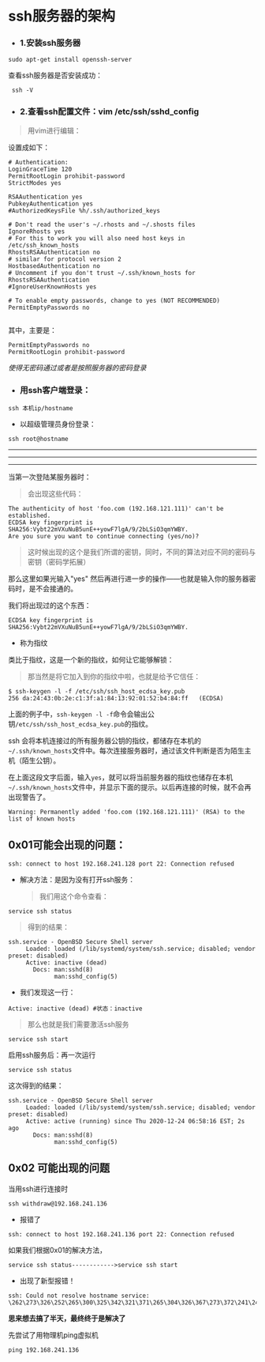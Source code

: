 # ssh服务器的架构

* ### 1.安装ssh服务器

```
sudo apt-get install openssh-server
```

查看ssh服务器是否安装成功：

```
 ssh -V
```

* ### 2.查看ssh配置文件：vim /etc/ssh/sshd_config

> 用vim进行编辑：

设置成如下：

```
# Authentication:
LoginGraceTime 120
PermitRootLogin prohibit-password
StrictModes yes

RSAAuthentication yes
PubkeyAuthentication yes
#AuthorizedKeysFile %h/.ssh/authorized_keys

# Don't read the user's ~/.rhosts and ~/.shosts files
IgnoreRhosts yes
# For this to work you will also need host keys in /etc/ssh_known_hosts
RhostsRSAAuthentication no
# similar for protocol version 2
HostbasedAuthentication no
# Uncomment if you don't trust ~/.ssh/known_hosts for RhostsRSAAuthentication
#IgnoreUserKnownHosts yes

# To enable empty passwords, change to yes (NOT RECOMMENDED)
PermitEmptyPasswords no


```

其中，主要是：

```
PermitEmptyPasswords no
PermitRootLogin prohibit-password
```

*使得无密码通过或者是按照服务器的密码登录*

* ### 用ssh客户端登录：

```
ssh 本机ip/hostname
```

* 以超级管理员身份登录：

```
ssh root@hostname
```

***

***

***

当第一次登陆某服务器时：

> 会出现这些代码：

```
The authenticity of host 'foo.com (192.168.121.111)' can't be established.
ECDSA key fingerprint is SHA256:Vybt22mVXuNuB5unE++yowF7lgA/9/2bLSiO3qmYWBY.
Are you sure you want to continue connecting (yes/no)?
```

> 这时候出现的这个是我们所谓的密钥，同时，不同的算法对应不同的密码与密钥（密码学拓展）

那么这里如果光输入"yes"  然后再进行进一步的操作——也就是输入你的服务器密码时，是不会接通的。

我们将出现过的这个东西：

```
ECDSA key fingerprint is SHA256:Vybt22mVXuNuB5unE++yowF7lgA/9/2bLSiO3qmYWBY.
```

* 称为指纹

类比于指纹，这是一个新的指纹，如何让它能够解锁：

> 那当然是将它加入到你的指纹中啦，也就是给予它信任：

```
$ ssh-keygen -l -f /etc/ssh/ssh_host_ecdsa_key.pub
256 da:24:43:0b:2e:c1:3f:a1:84:13:92:01:52:b4:84:ff   (ECDSA)
```

上面的例子中，`ssh-keygen -l -f`命令会输出公钥`/etc/ssh/ssh_host_ecdsa_key.pub`的指纹。

ssh 会将本机连接过的所有服务器公钥的指纹，都储存在本机的`~/.ssh/known_hosts`文件中。每次连接服务器时，通过该文件判断是否为陌生主机（陌生公钥）。

在上面这段文字后面，输入`yes`，就可以将当前服务器的指纹也储存在本机`~/.ssh/known_hosts`文件中，并显示下面的提示。以后再连接的时候，就不会再出现警告了。

```
Warning: Permanently added 'foo.com (192.168.121.111)' (RSA) to the list of known hosts
```



## 0x01可能会出现的问题：

```
ssh: connect to host 192.168.241.128 port 22: Connection refused
```

* 解决方法：是因为没有打开ssh服务：

  > 我们用这个命令查看：

```
service ssh status
```

> 得到的结果：

```
ssh.service - OpenBSD Secure Shell server
     Loaded: loaded (/lib/systemd/system/ssh.service; disabled; vendor preset: disabled)
     Active: inactive (dead)
       Docs: man:sshd(8)
             man:sshd_config(5)
```

* 我们发现这一行：

```
Active: inactive (dead) #状态：inactive
```

> 那么也就是我们需要激活ssh服务

```
service ssh start
```

启用ssh服务后：再一次运行

```
service ssh status
```

这次得到的结果：

```
ssh.service - OpenBSD Secure Shell server
     Loaded: loaded (/lib/systemd/system/ssh.service; disabled; vendor preset: disabled)
     Active: active (running) since Thu 2020-12-24 06:58:16 EST; 2s ago
       Docs: man:sshd(8)
             man:sshd_config(5)
```

## 0x02 可能出现的问题

当用ssh进行连接时

```
ssh withdraw@192.168.241.136
```

* 报错了

```
ssh: connect to host 192.168.241.136 port 22: Connection refused
```

如果我们根据0x01的解决方法，

```
service ssh status------------>service ssh start
```

* 出现了新型报错！

```
ssh: Could not resolve hostname service: \262\273\326\252\265\300\325\342\321\371\265\304\326\367\273\372\241\243
```

 **思来想去搞了半天，最终终于是解决了**

先尝试了用物理机ping虚拟机

```
ping 192.168.241.136
```



